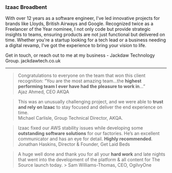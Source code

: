 ### Izaac Broadbent

<!--
**izaacdb/izaacdb** is a ✨ _special_ ✨ repository because its `README.md` (this file) appears on your GitHub profile.

Here are some ideas to get you started:

- 🔭 I’m currently working on ...
- 🌱 I’m currently learning ...
- 👯 I’m looking to collaborate on ...
- 🤔 I’m looking for help with ...
- 💬 Ask me about ...
- 📫 How to reach me: ...
- 😄 Pronouns: ...
- ⚡ Fun fact: ...
-->


With over 12 years as a software engineer, I've led innovative projects for brands like Lloyds, British Airways and Google. Recognized twice as a Freelancer of the Year nominee, I not only code but provide strategic insights to teams, ensuring products are not just functional but delivered on time. Whether you're a startup looking for a tech lead or a business needing a digital revamp, I've got the experience to bring your vision to life.

Get in touch, or reach out to me at my business - Jackdaw Technology Group. jackdawtech.co.uk
  
  
---
  
   
> Congratulations to everyone on the team that won this client recognition:
> “You are the most amazing team…the **highest performing team I ever have had the pleasure to work in**…”  
Ajaz Ahmed, CEO AKQA

  
> This was an unusually challenging project, and we were able to **trust and rely on Izaac** to stay focused and deliver the end experience on time.  
> Michael Carlisle, Group Technical Director, AKQA.

  
> Izaac fixed our AWS stability issues while developing some **outstanding software solutions** for our factories. He’s an excellent communicator and has an eye for detail. **Highly recommended**.  
> Jonathan Haskins, Director & Founder, Get Laid Beds

  
> A huge well done and thank you for all your **hard work** and late nights that went into the development of the platform & all content for The Source launch today.  > Sam Williams-Thomas, CEO, OgilvyOne
